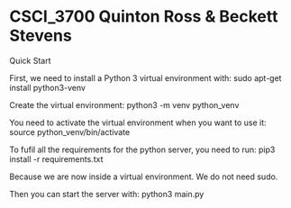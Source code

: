# CSCI_3700 Quinton Ross & Beckett Stevens
Quick Start

First, we need to install a Python 3 virtual environment with:
sudo apt-get install python3-venv

Create the virtual environment:
python3 -m venv python_venv

You need to activate the virtual environment when you want to use it:
source python_venv/bin/activate

To fufil all the requirements for the python server, you need to run:
pip3 install -r requirements.txt

Because we are now inside a virtual environment. We do not need sudo.

Then you can start the server with:
python3 main.py
